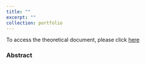 ```yaml
---
title: ""
excerpt: ""
collection: portfolio
---
```

To access the theoretical document, please click [here](http://simonegiancola09.github.io/files/Algorithms_Hungarian_chapters.pdf)
### Abstract

